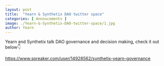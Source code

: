 ```yaml
---
layout: post
title:  "Yearn & Synthetix DAO twitter space"
categories: [ Annoucements ]
image: ./Yearn-&-Synthetix-DAO-twitter-space/1.jpg
author: Yearn
---
```


Yearn and Synthetix talk DAO governance and decision making, check it out below👇

https://www.spreaker.com/user/14928562/synthetix-yearn-governance
